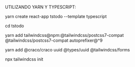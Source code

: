 UTILIZANDO YARN Y TYPESCRIPT:

yarn create react-app tstodo --template typescript

cd tstodo

yarn add tailwindcss@npm:@tailwindcss/postcss7-compat @tailwindcss/postcss7-compat autoprefixer@^9

yarn add @craco/craco uuid @types/uuid @tailwindcss/forms

npx tailwindcss init

